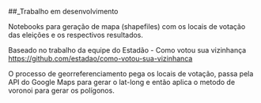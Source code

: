##_Trabalho em desenvolvimento

Notebooks para geração de mapa (shapefiles) com os locais de votação das eleições e os respectivos resultados.

Baseado no trabalho da equipe do Estadão - Como votou sua vizinhança https://github.com/estadao/como-votou-sua-vizinhanca

O processo de georreferenciamento pega os locais de votação, passa pela API do Google Maps para gerar o lat-long e então aplica o metodo de voronoi para gerar os polígonos.



